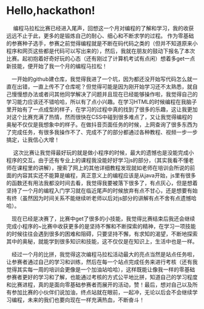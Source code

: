   # Hello,hackathon! 
  
  &ensp;&ensp; 编程马拉松比赛已经进入尾声，回想这一个月对编程的了解和学习，我的收获远远不止于此，更多的是锻炼自己的耐心、细心和不断求学的过程。
   作为零基础的参赛种子选手，参赛之前觉得编程就是不断在码代码之类的（但并不知道原来小程序和网页这些都是代码可以写出来的），然后，我就在朋友的鼓动下报名了本次比赛。起初抱着好奇好玩的心态（还有刚过了计算机考试有点闲）想着多get一点新技能，便开始了我一个月的编程马拉松！
   
   &ensp;&ensp;一开始的github建仓库，我觉得我进了一个坑，因为都还没开始写代码怎么就一直在出错，一直上传不了仓库呢？但觉得可能是因为刚开始学习还不太熟悉，就自己慢慢想办法或者问其他同学解决了问题并且现在已经能够操作啦，我觉得自己的学习能力应该还不错哈哈，所以有了点小兴趣。在学习HTML的时候编程在我脑子里开始有了一点成型的样子，在学习的过程中真的找到了很多的乐趣，这让我更加对这个比赛充满了热情，然而很快在CSS中碰到很多难点了，又让我觉得编程的奥秘不仅仅是我想象中的样子。在做抖音页面任务的时候，上网查询了很多东西为了完成任务，有很多我操作不了、完成不了的部分都通过各种教程、视频一步一步搞定，让我信心大增！
   
  &ensp;&ensp; 这次比赛让我觉得最好玩的就是做小程序的时候，最大的遗憾也是没能完成小程序的交互。由于还有专业上的课程我没能好好学习js的部分，（其实我看不懂老师在课程里的讲解），搜索了网上的其他详细教程发现就如老师在培训会所说的前面的内容其实还不能算是编程，真正意义上的编程应该是从java开始，js里有很多的函数还有用法我都没时间去看，我觉得我要被落下很多了，有点灰心，但是想着坚持了一个月的编程入门学习就在临近尾声的时候放弃有点不甘心，还是想要有始有终（虽然因为时间关系不能继续听老师以后对js部分的讲解有点不舍有点遗憾哈哈）。
  
   &ensp;&ensp;现在已经是决赛了，比赛中get了很多的小技能，我觉得比赛结束后我还会继续完成小程序的~比赛中收获更多的是坚持不懈和不断探索的精神，在学习一项技能的时候往往会遇到很多的困难和阻碍，只要坚持不懈，有求知的渴望，不断地探索其中的奥秘，就能学到很多知识和技能，这不仅仅是在知识上，生活中也是一样。
   
   &ensp;&ensp;经过一个月的比拼，我觉得这次编程马拉松活动最大的亮点当然是站点任务啦，让参赛者通过自己的学习和训练，然后在每一个站点完成任务来进行考核（还有我觉得其实每一周的培训会更像是一个加油站哈哈），这样既能让像我一样的零基础参赛者更好的学习和了解，也能通过考核的方式公平地比拼，知道自己的学习程度和比赛进程，真的是面向零基础参赛者而展开的活动，赞！最后，想对自己以及所有参加比赛的小伙伴们说加油，终点站就在眼前，一起冲，无论以后会不会继续学习编程，未来的我们也要向现在一样充满热血，不断奋斗！
